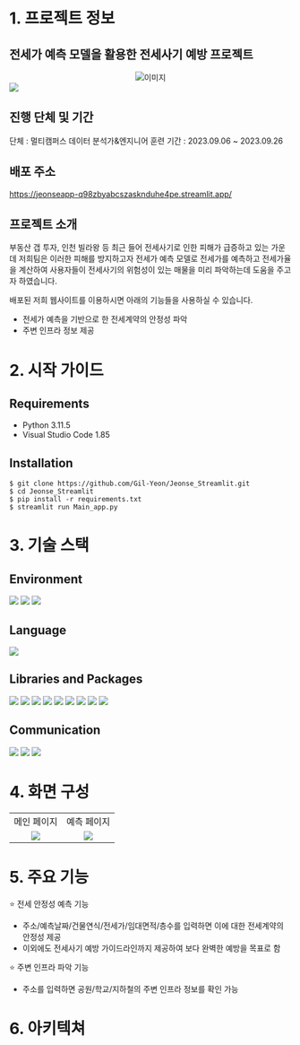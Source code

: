 

# 1. 프로젝트 정보
## 전세가 예측 모델을 활용한 전세사기 예방 프로젝트

<div style="display: flex; justify-content: center;"><img src="https://github.com/Gil-Yeon/TIL/assets/90386792/232e36f3-e019-42e1-99d3-8beb3059f1ba" style="max-width: 300px;" alt="이미지"></div>
<a href="https://hits.seeyoufarm.com", ><img src="https://hits.seeyoufarm.com/api/count/incr/badge.svg?url=https%3A%2F%2Fgithub.com%2FGil-Yeon%2FTIL%2Ftree%2Fmaster%2FProject%2FJeonse_Price&count_bg=%2379C83D&title_bg=%23555555&icon=&icon_color=%23E7E7E7&title=hits&edge_flat=false"/></a>

## 진행 단체 및 기간
단체 : 멀티캠퍼스 데이터 분석가&엔지니어 훈련
기간 : 2023.09.06 ~ 2023.09.26

## 배포 주소
https://jeonseapp-q98zbyabcszasknduhe4pe.streamlit.app/

## 프로젝트 소개
부동산 갭 투자, 인천 빌라왕 등 최근 들어 전세사기로 인한 피해가 급증하고 있는 가운데
저희팀은 이러한 피해를 방지하고자 전세가 예측 모델로 전세가를 예측하고 전세가율을 계산하여
사용자들이 전세사기의 위험성이 있는 매물을 미리 파악하는데 도움을 주고자 하였습니다.

배포된 저희 웹사이트를 이용하시면 아래의 기능들을 사용하실 수 있습니다.
  - 전세가 예측을 기반으로 한 전세계약의 안정성 파악
  - 주변 인프라 정보 제공

# 2. 시작 가이드

## Requirements
- Python 3.11.5
- Visual Studio Code 1.85

## Installation
```
$ git clone https://github.com/Gil-Yeon/Jeonse_Streamlit.git
$ cd Jeonse_Streamlit
$ pip install -r requirements.txt
$ streamlit run Main_app.py
```
# 3. 기술 스택
## Environment
 <img src="https://img.shields.io/badge/Jupyter Notebook-F37626?style=for-the-badge&logo=Jupyter&logoColor=white">
<img  src="https://img.shields.io/badge/VISUAL STUDIO CODE-007ACC?style=for-the-badge&logo=Visualstudiocode&logoColor=white"> <img src="https://img.shields.io/badge/git-F05032?style=for-the-badge&logo=git&logoColor=white">

## Language
 <img src="https://img.shields.io/badge/python-3776AB?style=for-the-badge&logo=python&logoColor=white">

## Libraries and Packages
<img src="https://img.shields.io/badge/pandas-150458?style=for-the-badge&logo=pandas&logoColor=white"> <img src="https://img.shields.io/badge/numpy-013243?style=for-the-badge&logo=numpy&logoColor=white"> <img src="https://img.shields.io/badge/sklearn-F7931E?style=for-the-badge&logo=scikit-learn&logoColor=white"> <img src="https://img.shields.io/badge/tensorflow-FF6F00?style=for-the-badge&logo=tensorflow&logoColor=white"> <img src="https://img.shields.io/badge/scipy-8CAAE6?style=for-the-badge&logo=scipy&logoColor=white"> <img src="https://img.shields.io/badge/plotly-3F4F75?style=for-the-badge&logo=plotly&logoColor=white"> <img src="https://img.shields.io/badge/streamlit-FF4B4B?style=for-the-badge&logo=Streamlit&logoColor=white"> <img src="https://img.shields.io/badge/folium-77B829?style=for-the-badge&logo=folium&logoColor=white"> <img src="https://img.shields.io/badge/selenium-43B02A?style=for-the-badge&logo=selenium&logoColor=white">

## Communication
<img src="https://img.shields.io/badge/slack-4A154B?style=for-the-badge&logo=slack&logoColor=white"> <img src="https://img.shields.io/badge/notion-000000?style=for-the-badge&logo=notion&logoColor=white"> <img src="https://img.shields.io/badge/github-181717?style=for-the-badge&logo=github&logoColor=white">

# 4. 화면 구성
<table>
  <tr>
    <td align="center">메인 페이지</td>
    <td align="center">예측 페이지</td>
  </tr>
  <tr>
    <td align="center"><img src="https://github.com/Gil-Yeon/TIL/assets/90386792/b284a436-00c3-410d-a9d6-b64ff7c6064d"></td>
    <td align="center"><img src="https://github.com/Gil-Yeon/TIL/assets/90386792/94e6e01b-d4b9-4b8f-8e5e-bfcee216d84c"></td>
  </tr>
</table>

# 5. 주요 기능
 :star: 전세 안정성 예측 기능
 - 주소/예측날짜/건물연식/전세가/임대면적/층수를 입력하면 이에 대한 전세계약의 안정성 제공
 - 이외에도 전세사기 예방 가이드라인까지 제공하여 보다 완벽한 예방을 목표로 함

 :star: 주변 인프라 파악 기능
 - 주소를 입력하면 공원/학교/지하철의 주변 인프라 정보를 확인 가능

# 6. 아키텍쳐
